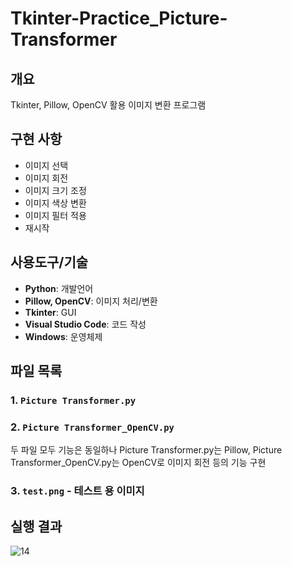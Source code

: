 # Tkinter-Practice_Picture-Transformer

## 개요

Tkinter, Pillow, OpenCV 활용 이미지 변환 프로그램 

## 구현 사항
- 이미지 선택
- 이미지 회전
- 이미지 크기 조정
- 이미지 색상 변환
- 이미지 필터 적용
- 재시작

## 사용도구/기술 

- **Python**: 개발언어
- **Pillow, OpenCV**: 이미지 처리/변환
- **Tkinter**: GUI
- **Visual Studio Code**: 코드 작성
- **Windows**: 운영체제

## 파일 목록

### 1. `Picture Transformer.py`

### 2. `Picture Transformer_OpenCV.py`

두 파일 모두 기능은 동일하나 Picture Transformer.py는 Pillow, Picture Transformer_OpenCV.py는 OpenCV로 이미지 회전 등의 기능 구현

### 3. `test.png` - 테스트 용 이미지

## 실행 결과
![14](https://github.com/user-attachments/assets/34221142-f152-4ca7-a52b-952675e72592)


